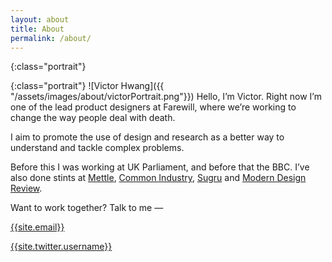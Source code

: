 ```yaml
---
layout: about
title: About
permalink: /about/
---
```

{:class="portrait"}

{:class="portrait"}
![Victor Hwang]({{ "/assets/images/about/victorPortrait.png"}})
Hello, I’m Victor. Right now I’m one of the lead product designers at Farewill, where we’re working to change the way people deal with death.

I aim to promote the use of design and research as a better way to understand and tackle complex problems.

Before this I was working at  UK Parliament, and before that the BBC. I’ve also done stints at <a target="_blank" href="https://mettle-studio.com/">Mettle</a>, <a target="_blank" href="https://commonindustry.co.uk/">Common Industry</a>, <a target="_blank" href="https://sugru.com/">Sugru</a> and <a target="_blank" href="http://moderndesignreview.com/">Modern Design Review</a>.


Want to work together? Talk to me —

<a href="mailto:{{site.email}}">{{site.email}}</a>

<a href="https://twitter.com/{{site.twitter.username}}">{{site.twitter.username}}</a>
